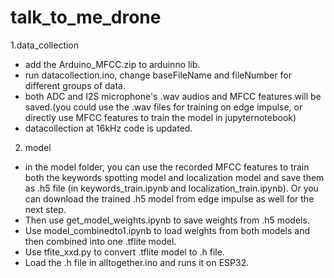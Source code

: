 # talk_to_me_drone
1.data_collection
  * add the Arduino_MFCC.zip to arduinno lib.
  * run datacollection.ino, change baseFileName and fileNumber for different groups of data.
  * both ADC and I2S microphone's .wav audios and MFCC features will be saved.(you could use the .wav files for training on edge impulse, or directly use MFCC features to train the model in jupyternotebook)
  * datacollection at 16kHz code is updated.
2. model
  * in the model folder, you can use the recorded MFCC features to train both the keywords spotting model and localization model and save them as .h5 file (in keywords_train.ipynb and localization_train.ipynb). Or you can download the trained .h5 model from edge impulse as well for the next step.
  * Then use get_model_weights.ipynb to save weights from .h5 models.
  * Use model_combinedto1.ipynb to load weights from both models and then combined into one .tflite model.
  * Use tfite_xxd.py to convert .tflite model to .h file.
  * Load the .h file in alltogether.ino and runs it on ESP32.


   
